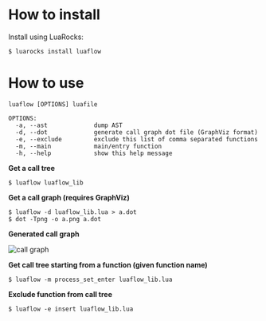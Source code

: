 How to install
==============

Install using LuaRocks:

    $ luarocks install luaflow

How to use
==========

    luaflow [OPTIONS] luafile

    OPTIONS:
      -a, --ast             dump AST
      -d, --dot             generate call graph dot file (GraphViz format)
      -e, --exclude         exclude this list of comma separated functions
      -m, --main            main/entry function
      -h, --help            show this help message


**Get a call tree**

    $ luaflow luaflow_lib

**Get a call graph (requires GraphViz)**

    $ luaflow -d luaflow_lib.lua > a.dot
    $ dot -Tpng -o a.png a.dot

**Generated call graph**

![call graph](https://raw.githubusercontent.com/calio/luaflow/master/doc/call_graph.png)

**Get call tree starting from a function (given function name)**

    $ luaflow -m process_set_enter luaflow_lib.lua

**Exclude function from call tree**

    $ luaflow -e insert luaflow_lib.lua
